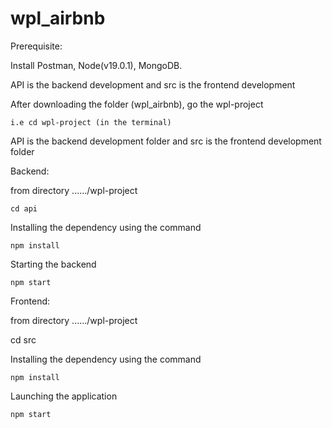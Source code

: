 # wpl_airbnb

Prerequisite:

Install Postman, Node(v19.0.1), MongoDB.

API is the backend development and src is the frontend development

After downloading the folder (wpl_airbnb), go the wpl-project

    i.e cd wpl-project (in the terminal)

API is the backend development folder and src is the frontend development folder

Backend:

from directory ....../wpl-project

    cd api

Installing the dependency using the command

    npm install

Starting the backend

    npm start

Frontend:

from directory ....../wpl-project

cd src

Installing the dependency using the command

    npm install

Launching the application

    npm start
